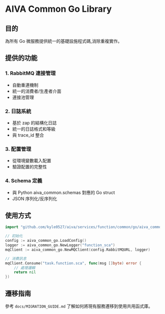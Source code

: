 # AIVA Common Go Library

## 目的
為所有 Go 微服務提供統一的基礎設施程式碼,消除重複實作。

## 提供的功能

### 1. RabbitMQ 連接管理
- 自動重連機制
- 統一的消費者/生產者介面
- 連接池管理

### 2. 日誌系統
- 基於 zap 的結構化日誌
- 統一的日誌格式和等級
- 與 trace_id 整合

### 3. 配置管理
- 從環境變數載入配置
- 驗證配置的完整性

### 4. Schema 定義
- 與 Python aiva_common.schemas 對應的 Go struct
- JSON 序列化/反序列化

## 使用方式

```go
import "github.com/kyle0527/aiva/services/function/common/go/aiva_common_go"

// 初始化
config := aiva_common_go.LoadConfig()
logger := aiva_common_go.NewLogger("function_sca")
mqClient := aiva_common_go.NewMQClient(config.RabbitMQURL, logger)

// 消費訊息
mqClient.Consume("task.function.sca", func(msg []byte) error {
    // 處理邏輯
    return nil
})
```

## 遷移指南

參考 `docs/MIGRATION_GUIDE.md` 了解如何將現有服務遷移到使用共用函式庫。
